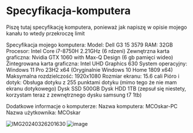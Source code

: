 # Specyfikacja-komputera
Piszę tutaj specyfikację komputera, ponieważ jak napiszę w opisie mojego kanału to wtedy przekroczę limit

Specyfikacja mojego komputera:
Model: Dell G3 15 3579
RAM: 32GB
Procesor: Intel Core i7-8750H 2.21GHz (6 rdzeni)
Zewnętrzna karta graficzna: Nvidia GTX 1060 with Max-Q Design (6 gb pamięci wideo)
Zintegrowana karta graficzna: Intel UHD Graphics 630
System operacyjny: Windows 11 Pro 23H2 x64 (Oryginalnie Windows 10 Home 1809 x64)
Maksymalna rozdzielczość: 1920x1080
Rozmiar ekranu: 15.6 cali
Pióro i dotyk: Obsługa dotyku z 255 punktami dotyku (mimo tego że nie mam ekranu dotykowego)
Dysk SSD 500GB
Dysk HDD 1TB (zepsuł się niestety, korzystam teraz z zewnętrznego dysku samsung t7 1tb)

Dodatkowe informacje o komputerze:
Nazwa komputera: MCOskar-PC
Nazwa użytkownika: MCOskar

![IMG20240326201630](https://github.com/Oskar-YT/Specyfikacja-komputera/assets/92621175/2bedd6b4-7838-41d2-9bec-01ee23ff5e4b)
![image](https://github.com/Oskar-YT/Specyfikacja-komputera/assets/92621175/b7df1cf8-f119-4912-b8dc-a562c11e3dc1)
